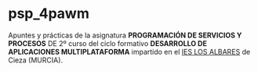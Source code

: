 # psp_4pawm
Apuntes y prácticas de la asignatura **PROGRAMACIÓN DE SERVICIOS Y PROCESOS** DE 2º curso del ciclo formativo **DESARROLLO DE APLICACIONES MULTIPLATAFORMA** impartido en el [IES LOS ALBARES](https://www.ieslosalbares.es) de Cieza (MURCIA).


